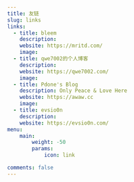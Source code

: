 ```yaml
---
title: 友链
slug: links
links:
  - title: bleem
    description:
    website: https://mritd.com/
    image:
  - title: qwe7002的个人博客
    description:
    website: https://qwe7002.com/
    image:
  - title: Pdone's Blog
    description: Only Peace & Love Here
    website: https://awaw.cc
    image:
  - title: evsio0n
    description:
    website: https://evsio0n.com/
menu:
    main:
        weight: -50
        params:
            icon: link

comments: false
---
```


